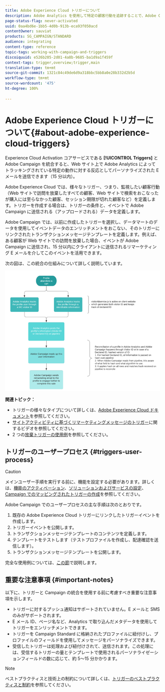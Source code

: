 ```yaml
---
title: Adobe Experience Cloud トリガーについて
description: Adobe Analytics を使用して特定の顧客行動を追跡することで、Adobe Campaign で顧客にパーソナライズされた E メールを送信できるようになりました。
page-status-flag: never-activated
uuid: 0aa4bd6e-1bb5-4d0b-913b-eca93f050acd
contentOwner: sauviat
products: SG_CAMPAIGN/STANDARD
audience: integrating
content-type: reference
topic-tags: working-with-campaign-and-triggers
discoiquuid: e526b205-2d01-4a8b-9685-ba1d9a1f459f
context-tags: trigger,overview;trigger,main
translation-type: tm+mt
source-git-commit: 1321c84c49de6d9a318bbc5bb8a0e28b332d2b5d
workflow-type: tm+mt
source-wordcount: '475'
ht-degree: 100%

---
```



# Adobe Experience Cloud トリガーについて{#about-adobe-experience-cloud-triggers}

Experience Cloud Activation コアサービスである **[!UICONTROL Triggers]** と Adobe Campaign を統合すると、Web サイト上で Adobe Analytics によってトラッキングされている特定の動作に対する反応としてパーソナライズされた E メールを送信できます（15 分以内）。

Adobe Experience Cloud では、様々なトリガー、つまり、監視したい顧客行動（Web サイトで訪問を放棄したすべての顧客、Web サイトで検索をおこなったが購入には至らなかった顧客、セッション期限が切れた顧客など）を定義します。トリガーを作成する場合は、トリガーの条件と、イベントで Adobe Campaign に送信される（アップロードされる）データを定義します。

Adobe Campaign では、以前に作成したトリガーを選択し、データマートのデータを使用してイベントデータのエンリッチメントをおこない、そのトリガーにリンクされたトランザクションメッセージテンプレートを定義します。例えば、ある顧客が Web サイトでの訪問を放棄した場合、イベントが Adobe Campaign に送信され、15 分以内にクライアントに送信されるリマーケティング E メールを介してこのイベントを活用できます。

次の図は、この統合の仕組みについて詳しく説明しています。

![](assets/triggers_diagram.png)

**関連トピック：**

* トリガーの様々なタイプについて詳しくは、[Adobe Experience Cloud ドキュメント](https://docs.adobe.com/content/help/ja-JP/core-services/interface/activation/triggers.html)を参照してください。
* [サイトアクティビティに基づくリマーケティングメッセージのトリガー](https://helpx.adobe.com/marketing-cloud/how-to/email-marketing.html#step-two)に関するビデオを参照してください。
* 2 つの[放棄トリガーの使用例](../../integrating/using/abandonment-triggers-use-cases.md)を参照してください。

## トリガーのユーザープロセス {#triggers-user-process}

>[!CAUTION]
>
>メインユーザー手順を実行する前に、機能を設定する必要があります。詳しくは、[機能のアクティベーション](../../integrating/using/configuring-triggers-in-experience-cloud.md#activating-the-functionality)、[ソリューションおよびサービスの設定](../../integrating/using/configuring-triggers-in-experience-cloud.md#configuring-solutions-and-services)、[Campaign でのマッピングされたトリガーの作成](../../integrating/using/using-triggers-in-campaign.md#creating-a-mapped-trigger-in-campaign)を参照してください。

Adobe Campaign でのユーザープロセスの主な手順は次のとおりです。

1. 既存の Adobe Experience Cloud トリガーにリンクしたトリガーイベントを作成します。
1. トリガーイベントを公開します。
1. トランザクションメッセージテンプレートのコンテンツを定義します。
1. テンプレートをテストします（テストプロファイルを作成し、配達確認を送信します）。
1. トランザクションメッセージテンプレートを公開します。

完全な使用例については、[この節](../../integrating/using/abandonment-triggers-use-cases.md)で説明します。

## 重要な注意事項 {#important-notes}

以下に、トリガーと Campaign の統合を使用する前に考慮すべき重要な注意事項を示します。

* トリガーに対するプッシュ通知はサポートされていません。E メールと SMS のみがサポートされます。
* E メール ID、ページ名など、Analytics で取り込んだメタデータを使用してトリガーをエンリッチメントできます。
* トリガーを Campaign Standard に格納されたプロファイルに紐付けし、プロファイルのフィールドを使用してメッセージをパーソナライズできます。
* 受信したトリガーは処理および紐付けされて、送信されます。この処理には、受信するトリガーの量とテンプレートで使用されるパーソナライゼーションフィールドの数に応じて、約 5～15 分かかります。

>[!NOTE]
>
>ベストプラクティスと技術上の制約について詳しくは、[トリガーのベストプラクティスと制約](../../integrating/using/configuring-triggers-in-experience-cloud.md#triggers-best-practices-and-limitations)を参照してください。

